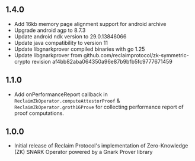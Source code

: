 ## 1.4.0

* Add 16kb memory page alignment support for android archive
* Upgrade android agp to 8.7.3
* Update android ndk version to 29.0.13846066
* Update java compatibility to version 11
* Update libgnarkprover compiled binaries with go 1.25
* Update libgnarkprover from github.com/reclaimprotocol/zk-symmetric-crypto revision af4bb82aba064350a96e87b9bfb5fc9777671459

## 1.1.0

* Add onPerformanceReport callback in `ReclaimZkOperator.computeAttestorProof` & `ReclaimZkOperator.groth16Prove` for collecting performance report of proof computations.

## 1.0.0

* Initial release of Reclaim Protocol's implementation of Zero-Knowledge (ZK) SNARK Operator powered by a Gnark Prover library
